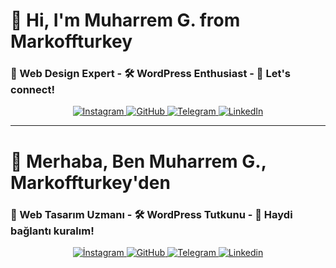 # 👋 Hi, I'm Muharrem G. from Markoffturkey
### 🎨 Web Design Expert - 🛠️ WordPress Enthusiast - 🚀 Let's connect!

<div align="center">
  <a href="https://www.instagram.com/heymuharrem">
    <img src="https://img.shields.io/badge/Instagram-D14836?style=for-the-badge&logo=instagram&logoColor=white" alt="Instagram"/>
  </a>
  <a href="https://github.com/heymuharrem">
    <img src="https://img.shields.io/badge/GitHub-100000?style=for-the-badge&logo=github&logoColor=white" alt="GitHub"/>
  </a>
  <a href="https://t.me/heymuharrem">
    <img src="https://img.shields.io/badge/Telegram-2CA5E0?style=for-the-badge&logo=telegram&logoColor=white" alt="Telegram"/>
  </a>
  <a href="https://www.linkedin.com/in/gultekinm/">
    <img src="https://img.shields.io/badge/LinkedIn-0077B5?style=for-the-badge&logo=linkedin&logoColor=white" alt="LinkedIn"/>
  </a>
</div>

---

# 👋 Merhaba, Ben Muharrem G., Markoffturkey'den
### 🎨 Web Tasarım Uzmanı - 🛠️ WordPress Tutkunu - 🚀 Haydi bağlantı kuralım!

<div align="center">
  <a href="https://www.instagram.com/heymuharrem">
    <img src="https://img.shields.io/badge/İnstagram-E4405F?style=for-the-badge&logo=instagram&logoColor=white" alt="İnstagram"/>
  </a>
  <a href="https://github.com/heymuharrem">
    <img src="https://img.shields.io/badge/GitHub-181717?style=for-the-badge&logo=github&logoColor=white" alt="GitHub"/>
  </a>
  <a href="https://t.me/heymuharrem">
    <img src="https://img.shields.io/badge/Telegram-26A5E4?style=for-the-badge&logo=telegram&logoColor=white" alt="Telegram"/>
  </a>
  <a href="https://www.linkedin.com/in/gultekinm/">
    <img src="https://img.shields.io/badge/Linkedin-0A66C2?style=for-the-badge&logo=linkedin&logoColor=white" alt="Linkedin"/>
  </a>
</div>

